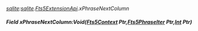 _[sqlite](../../modules/sqlite/sqlite-module.md):[sqlite](../../modules/sqlite/sqlite-module.md).[Fts5ExtensionApi](../../modules/sqlite/sqlite-fts5extensionapi.md).xPhraseNextColumn_
##### Field xPhraseNextColumn:Void([Fts5Context](../../modules/sqlite/sqlite-fts5context.md) Ptr,[Fts5PhraseIter](../../modules/sqlite/sqlite-fts5phraseiter.md) Ptr,[Int](../../modules/wonkey/wonkey-types-int.md) Ptr)
